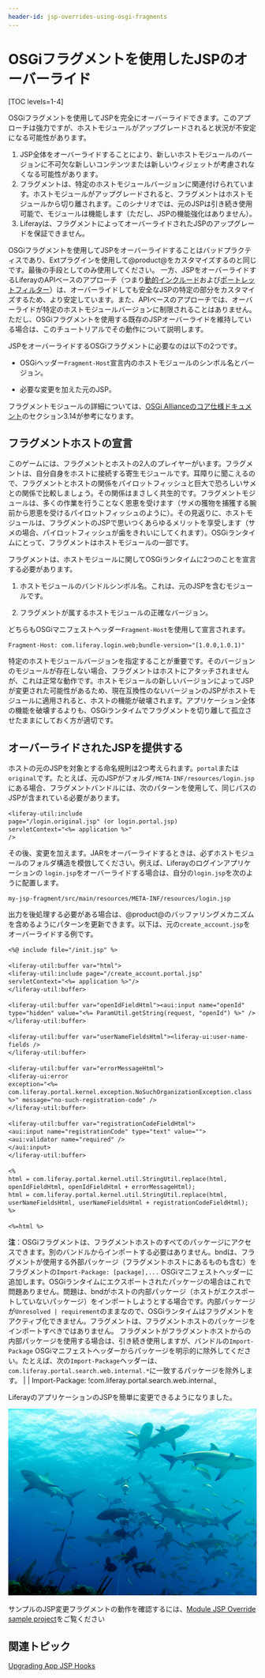 ```yaml
---
header-id: jsp-overrides-using-osgi-fragments
---
```


# OSGiフラグメントを使用したJSPのオーバーライド

[TOC levels=1-4]

OSGiフラグメントを使用してJSPを完全にオーバーライドできます。このアプローチは強力ですが、ホストモジュールがアップグレードされると状況が不安定になる可能性があります。

1. JSP全体をオーバーライドすることにより、新しいホストモジュールのバージョンに不可欠な新しいコンテンツまたは新しいウィジェットが考慮されなくなる可能性があります。
2. フラグメントは、特定のホストモジュールバージョンに関連付けられています。ホストモジュールがアップグレードされると、フラグメントはホストモジュールから切り離されます。このシナリオでは、元のJSPは引き続き使用可能で、モジュールは機能します（ただし、JSPの機能強化はありません）。
3. Liferayは、フラグメントによってオーバーライドされたJSPのアップグレードを保証できません。

OSGiフラグメントを使用してJSPをオーバーライドすることはバッドプラクティスであり、Extプラグインを使用して@product@をカスタマイズするのと同じです。最後の手段としてのみ使用してください。
一方、JSPをオーバーライドするLiferayのAPIベースのアプローチ（つまり[動的インクルード](/docs/7-1/tutorials/-/knowledge_base/t/customizing-jsps-with-dynamic-includes)および[ポートレットフィルター](/docs/7-1/tutorials/-/knowledge_base/t/jsp-overrides-using-portlet-filters)）は、オーバーライドしても安全なJSPの特定の部分をカスタマイズするため、より安定しています。また、APIベースのアプローチでは、オーバーライドが特定のホストモジュールバージョンに制限されることはありません。ただし、OSGiフラグメントを使用する既存のJSPオーバーライドを維持している場合は、このチュートリアルでその動作について説明します。

JSPをオーバーライドするOSGiフラグメントに必要なのは以下の2つです。

- OSGiヘッダー`Fragment-Host`宣言内のホストモジュールのシンボル名とバージョン。

- 必要な変更を加えた元のJSP。

フラグメントモジュールの詳細については、[OSGi Allianceのコア仕様ドキュメント](https://osgi.org/specification/osgi.core/7.0.0/framework.module.html)のセクション3.14が参考になります。

## フラグメントホストの宣言

このゲームには、フラグメントとホストの2人のプレイヤーがいます。フラグメントは、自分自身をホストに接続する寄生モジュールです。耳障りに聞こえるので、フラグメントとホストの関係をパイロットフィッシュと巨大で恐ろしいサメとの関係で比較しましょう。その関係はまさしく共生的です。フラグメントモジュールは、多くの作業を行うことなく恩恵を受けます（サメの獲物を捕獲する腕前から恩恵を受けるパイロットフィッシュのように）。その見返りに、ホストモジュールは、フラグメントのJSPで思いつくあらゆるメリットを享受します（サメの場合、パイロットフィッシュが歯をきれいにしてくれます）。OSGiランタイムにとって、フラグメントはホストモジュールの一部です。

フラグメントは、ホストモジュールに関してOSGiランタイムに2つのことを宣言する必要があります。

1. ホストモジュールのバンドルシンボル名。これは、元のJSPを含むモジュールです。

2. フラグメントが属するホストモジュールの正確なバージョン。

どちらもOSGiマニフェストヘッダー`Fragment-Host`を使用して宣言されます。

    Fragment-Host: com.liferay.login.web;bundle-version="[1.0.0,1.0.1)"

特定のホストモジュールバージョンを指定することが重要です。そのバージョンのモジュールが存在しない場合、フラグメントはホストにアタッチされませんが、これは正常な動作です。ホストモジュールの新しいバージョンによってJSPが変更された可能性があるため、現在互換性のないバージョンのJSPがホストモジュールに適用されると、ホストの機能が破壊されます。アプリケーション全体の機能を破壊するよりも、OSGiランタイムでフラグメントを切り離して孤立させたままにしておく方が適切です。

## オーバーライドされたJSPを提供する

ホストの元のJSPを対象とする命名規則は2つ考えられます。`portal`または`original`です。たとえば、元のJSPがフォルダ`/META-INF/resources/login.jsp`にある場合、フラグメントバンドルには、次のパターンを使用して、同じパスのJSPが含まれている必要があります。

    <liferay-util:include
    page="/login.original.jsp" (or login.portal.jsp)
    servletContext="<%= application %>"
    />

その後、変更を加えます。JARをオーバーライドするときは、必ずホストモジュールのフォルダ構造を模倣してください。例えば、Liferayのログインアプリケーションの `login.jsp`をオーバーライドする場合は、自分の`login.jsp`を次のように配置します。

    my-jsp-fragment/src/main/resources/META-INF/resources/login.jsp

出力を後処理する必要がある場合は、@product@のバッファリングメカニズムを含めるようにパターンを更新できます。以下は、元の`create_account.jsp`をオーバーライドする例です。

    <%@ include file="/init.jsp" %>
    
    <liferay-util:buffer var="html">
    <liferay-util:include page="/create_account.portal.jsp"
    servletContext="<%= application %>"/>
    </liferay-util:buffer>
    
    <liferay-util:buffer var="openIdFieldHtml"><aui:input name="openId"
    type="hidden" value="<%= ParamUtil.getString(request, "openId") %>" />
    </liferay-util:buffer>
    
    <liferay-util:buffer var="userNameFieldsHtml"><liferay-ui:user-name-fields />
    </liferay-util:buffer>
    
    <liferay-util:buffer var="errorMessageHtml">
    <liferay-ui:error
    exception="<%= com.liferay.portal.kernel.exception.NoSuchOrganizationException.class %>" message="no-such-registration-code" />
    </liferay-util:buffer>
    
    <liferay-util:buffer var="registrationCodeFieldHtml">
    <aui:input name="registrationCode" type="text" value="">
    <aui:validator name="required" />
    </aui:input>
    </liferay-util:buffer>
    
    <%
    html = com.liferay.portal.kernel.util.StringUtil.replace(html,
    openIdFieldHtml, openIdFieldHtml + errorMessageHtml);
    html = com.liferay.portal.kernel.util.StringUtil.replace(html,
    userNameFieldsHtml, userNameFieldsHtml + registrationCodeFieldHtml);
    %>
    
    <%=html %>

**注**：OSGiフラグメントは、フラグメントホストのすべてのパッケージにアクセスできます。別のバンドルからインポートする必要はありません。bndは、フラグメントが使用する外部パッケージ（フラグメントホストにあるものも含む）をフラグメントの`Import-Package: [package],...` OSGiマニフェストヘッダーに追加します。OSGiランタイムにエクスポートされたパッケージの場合はこれで問題ありません。問題は、bndがホストの内部パッケージ（ホストがエクスポートしていないパッケージ）をインポートしようとする場合です。内部パッケージが`Unresolved
| requirement`のままなので、OSGiランタイムはフラグメントをアクティブ化できません。フラグメントは、フラグメントホストのパッケージをインポートすべきではありません。
フラグメントがフラグメントホストからの内部パッケージを使用する場合は、引き続き使用しますが、バンドルの`Import-Package` OSGiマニフェストヘッダーからパッケージを明示的に除外してください。たとえば、次の`Import-Package`ヘッダーは、`com.liferay.portal.search.web.internal.*`に一致するパッケージを除外します。
|
|     Import-Package: !com.liferay.portal.search.web.internal.*,*

LiferayのアプリケーションのJSPを簡単に変更できるようになりました。

![図1：例えるなら、LiferayのアプリケーションはOSGiランタイムの中で泳いでおり、フラグメントモジュールが歯をきれいにしてくれるを待っているようなものです。](../../../images/sharks.jpg)
<!--https://commons.wikimedia.org/wiki/File:Carcharhinus_perezi_bahamas_feeding.jpg-->

サンプルのJSP変更フラグメントの動作を確認するには、[Module JSP Override sample project](/docs/7-1/reference/-/knowledge_base/r/module-jsp-override)をご覧ください

## 関連トピック

[Upgrading App JSP Hooks](/docs/7-1/tutorials/-/knowledge_base/t/upgrading-app-jsp-hook-plugins)
